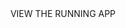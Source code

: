 
<div align="center">
<a href="https://julkoroleva.github.io/Portfolio/" target="_blank" style="text-decoration:none;" >VIEW THE RUNNING APP</a>
</div>
